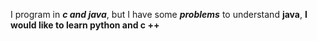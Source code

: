 I program in _**c and java**_, but I have some _**problems**_ to understand **java**, **I would like to learn python and c ++**
